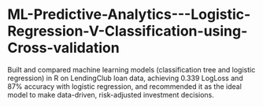 # ML-Predictive-Analytics---Logistic-Regression-V-Classification-using-Cross-validation
Built and compared machine learning models (classification tree and logistic regression) in R on LendingClub loan data, achieving 0.339 LogLoss and 87% accuracy with logistic regression, and recommended it as the ideal model to make data-driven, risk-adjusted investment decisions.  

